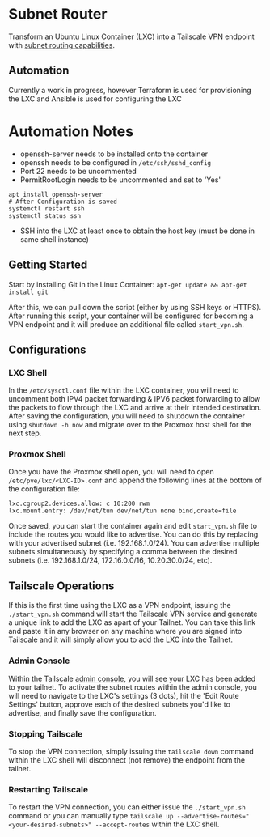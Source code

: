 # Subnet Router

Transform an Ubuntu Linux Container (LXC) into a Tailscale VPN endpoint with [subnet routing capabilities](https://tailscale.com/kb/1019/subnets).

## Automation
Currently a work in progress, however Terraform is used for provisioning the LXC and Ansible is used for configuring the LXC

# Automation Notes
- openssh-server needs to be installed onto the container
- openssh needs to be configured in `/etc/ssh/sshd_config`
- Port 22 needs to be uncommented
- PermitRootLogin needs to be uncommented and set to 'Yes'
```
apt install openssh-server
# After Configuration is saved
systemctl restart ssh
systemctl status ssh
```
- SSH into the LXC at least once to obtain the host key (must be done in same shell instance)

## Getting Started

Start by installing Git in the Linux Container:
`apt-get update && apt-get install git`

After this, we can pull down the script (either by using SSH keys or HTTPS). After running this script, your container will be configured for becoming a VPN endpoint and it will produce an additional file called `start_vpn.sh`.

## Configurations

### LXC Shell

In the `/etc/sysctl.conf` file within the LXC container, you will need to uncomment both IPV4 packet forwarding & IPV6 packet forwarding to allow the packets to flow through the LXC and arrive at their intended destination. After saving the configuration, you will need to shutdown the container using `shutdown -h now` and migrate over to the Proxmox host shell for the next step.

### Proxmox Shell

Once you have the Proxmox shell open, you will need to open `/etc/pve/lxc/<LXC-ID>.conf` and append the following lines at the bottom of the configuration file:  

```
lxc.cgroup2.devices.allow: c 10:200 rwm
lxc.mount.entry: /dev/net/tun dev/net/tun none bind,create=file
```

Once saved, you can start the container again and edit `start_vpn.sh` file to include the routes you would like to advertise. You can do this by replacing <routes> with your advertised subnet (i.e. 192.168.1.0/24). You can advertise multiple subnets simultaneously by specifying a comma between the desired subnets (i.e. 192.168.1.0/24, 172.16.0.0/16, 10.20.30.0/24, etc).

## Tailscale Operations

If this is the first time using the LXC as a VPN endpoint, issuing the `./start_vpn.sh` command will start the Tailscale VPN service and generate a unique link to add the LXC as apart of your Tailnet. You can take this link and paste it in any browser on any machine where you are signed into Tailscale and it will simply allow you to add the LXC into the Tailnet. 

### Admin Console

Within the Tailscale [admin console](https://login.tailscale.com/admin/machines), you will see your LXC has been added to your tailnet. To activate the subnet routes within the admin console, you will need to navigate to the LXC's settings (3 dots), hit the 'Edit Route Settings' button, approve each of the desired subnets you'd like to advertise, and finally save the configuration.

### Stopping Tailscale

To stop the VPN connection, simply issuing the `tailscale down` command within the LXC shell will disconnect (not remove) the endpoint from the tailnet.

### Restarting Tailscale

To restart the VPN connection, you can either issue the `./start_vpn.sh` command or you can manually type `tailscale up --advertise-routes="<your-desired-subnets>" --accept-routes` within the LXC shell.